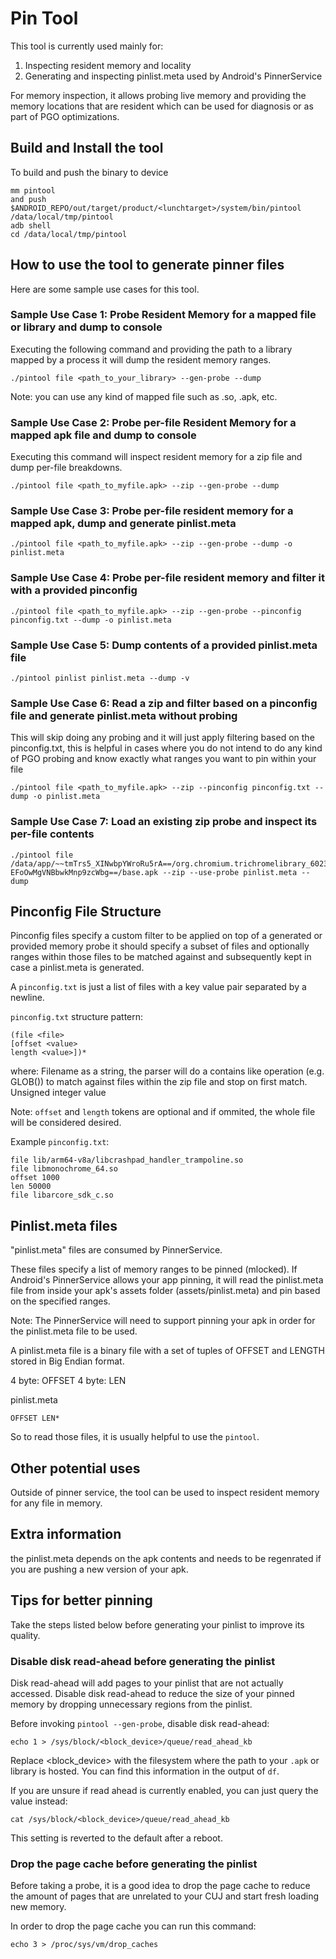 # Pin Tool

This tool is currently used mainly for:

1) Inspecting resident memory and locality
2) Generating and inspecting pinlist.meta used by Android's PinnerService

For memory inspection, it allows probing live memory and providing the memory
locations that are resident which can be used for diagnosis or as part of PGO
optimizations.

## Build and Install the tool

To build and push the binary to device
```
mm pintool
and push $ANDROID_REPO/out/target/product/<lunchtarget>/system/bin/pintool /data/local/tmp/pintool
adb shell
cd /data/local/tmp/pintool
```


## How to use the tool to generate pinner files

Here are some sample use cases for this tool.

### Sample Use Case 1: Probe Resident Memory for a mapped file or library and dump to console

Executing the following command and providing the path to a library mapped by a process
it will dump the resident memory ranges.

```
./pintool file <path_to_your_library> --gen-probe --dump
```

Note: you can use any kind of mapped file such as .so, .apk, etc.

### Sample Use Case 2: Probe per-file Resident Memory for a mapped apk file and dump to console

Executing this command will inspect resident memory for a zip file and dump
per-file breakdowns.

```
./pintool file <path_to_myfile.apk> --zip --gen-probe --dump
```

### Sample Use Case 3: Probe per-file resident memory for a mapped apk, dump and generate pinlist.meta
```
./pintool file <path_to_myfile.apk> --zip --gen-probe --dump -o pinlist.meta
```

### Sample Use Case 4: Probe per-file resident memory and filter it with a provided pinconfig
```
./pintool file <path_to_myfile.apk> --zip --gen-probe --pinconfig pinconfig.txt --dump -o pinlist.meta
```

### Sample Use Case 5: Dump contents of a provided pinlist.meta file
```
./pintool pinlist pinlist.meta --dump -v
```

### Sample Use Case 6: Read a zip and filter based on a pinconfig file and generate pinlist.meta without probing

This will skip doing any probing and it will just apply filtering based on the pinconfig.txt, this is helpful
in cases where you do not intend to do any kind of PGO probing and know exactly what ranges you want to pin within your file

```
./pintool file <path_to_myfile.apk> --zip --pinconfig pinconfig.txt --dump -o pinlist.meta
```

### Sample Use Case 7: Load an existing zip probe and inspect its per-file contents

```
./pintool file /data/app/~~tmTrs5_XINwbpYWroRu5rA==/org.chromium.trichromelibrary_602300034-EFoOwMgVNBbwkMnp9zcWbg==/base.apk --zip --use-probe pinlist.meta --dump
```


## Pinconfig File Structure

Pinconfig files specify a custom filter to be applied on top of a generated or provided memory probe
it should specify a subset of files and optionally ranges within those files to be matched against
and subsequently kept in case a pinlist.meta is generated.

A `pinconfig.txt` is just a list of files with a key value pair separated by a newline.

`pinconfig.txt` structure pattern:
```
(file <file>
[offset <value>
length <value>])*
```
where:
<file>
    Filename as a string, the parser will do a contains like operation (e.g. GLOB(*<file>*)) to match against files
    within the zip file and stop on first match.
<value>
    Unsigned integer value

Note: `offset` and `length` tokens are optional and if ommited, the whole file will be considered desired.


Example `pinconfig.txt`:
```
file lib/arm64-v8a/libcrashpad_handler_trampoline.so
file libmonochrome_64.so
offset 1000
len 50000
file libarcore_sdk_c.so
```

## Pinlist.meta files

"pinlist.meta" files are consumed by PinnerService.

These files specify a list of memory ranges to be pinned (mlocked).
If Android's PinnerService allows your app pinning, it will read the pinlist.meta
file from inside your apk's assets folder (assets/pinlist.meta) and pin based
on the specified ranges.

Note: The PinnerService will need to support pinning your apk in order for the
pinlist.meta file to be used.

A pinlist.meta file is a binary file with a set of tuples of OFFSET and LENGTH
stored in Big Endian format.

4 byte: OFFSET
4 byte: LEN

pinlist.meta
```
OFFSET LEN*
```

So to read those files, it is usually helpful to use the `pintool`.

## Other potential uses

Outside of pinner service, the tool can be used to inspect resident memory for
any file in memory.

## Extra information

the pinlist.meta depends on the apk contents and needs to be regenrated if
you are pushing a new version of your apk.

## Tips for better pinning

Take the steps listed below before generating your pinlist to improve its quality.

### Disable disk read-ahead before generating the pinlist

Disk read-ahead will add pages to your pinlist that are not actually accessed.
Disable disk read-ahead to reduce the size of your pinned memory by dropping
unnecessary regions from the pinlist.

Before invoking `pintool --gen-probe`, disable disk read-ahead:
```
echo 1 > /sys/block/<block_device>/queue/read_ahead_kb
```
Replace <block_device> with the filesystem where the path to your `.apk` or library is hosted. You can find this information in the output of `df`.

If you are unsure if read ahead is currently enabled, you can just query the value instead:
```
cat /sys/block/<block_device>/queue/read_ahead_kb
```

This setting is reverted to the default after a reboot.

### Drop the page cache before generating the pinlist

Before taking a probe, it is a good idea to drop the page cache to reduce the amount of pages that
are unrelated to your CUJ and start fresh loading new memory.

In order to drop the page cache you can run this command:
```
echo 3 > /proc/sys/vm/drop_caches
```
